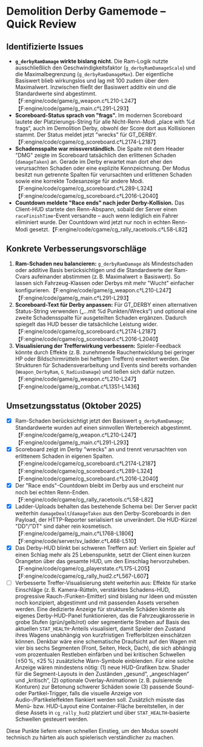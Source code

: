 # Demolition Derby Gamemode – Quick Review

## Identifizierte Issues

- **`g_derbyRamDamage` wirkte bislang nicht.** Die Ram-Logik nutzte ausschließlich den Geschwindigkeitsfaktor (`g_derbyRamDamageScale`) und die Maximalbegrenzung (`g_derbyRamDamageMax`). Der eigentliche Basiswert blieb wirkungslos und lag mit 100 zudem über dem Maximalwert. Inzwischen fließt der Basiswert additiv ein und die Standardwerte sind abgestimmt.【F:engine/code/game/g_weapon.c†L210-L247】【F:engine/code/game/g_main.c†L291-L293】
- **Scoreboard-Status sprach von "frags".** Im modernen Scoreboard lautete der Platzierungs-String für alle Nicht-Renn-Modi „place with %d frags“, auch im Demolition Derby, obwohl der Score dort aus Kollisionen stammt. Der Status meldet jetzt "wrecks" für GT_DERBY.【F:engine/code/cgame/cg_scoreboard.c†L2174-L2187】
- **Schadensspalte war missverständlich.** Die Spalte mit dem Header "DMG" zeigte im Scoreboard tatsächlich den erlittenen Schaden (`damageTaken`) an. Gerade im Derby erwartet man dort eher den verursachten Schaden oder eine explizite Kennzeichnung. Der Modus besitzt nun getrennte Spalten für verursachten und erlittenen Schaden sowie eine korrekte Todesanzeige für andere Modi.【F:engine/code/cgame/cg_scoreboard.c†L289-L324】【F:engine/code/cgame/cg_scoreboard.c†L2016-L2040】
- **Countdown meldete "Race ends" nach jeder Derby-Kollision.** Das Client-HUD startete den Renn-Abspann, sobald der Server einen `raceFinishTime`-Event versandte – auch wenn lediglich ein Fahrer eliminiert wurde. Der Countdown wird jetzt nur noch in echten Renn-Modi gesetzt.【F:engine/code/cgame/cg_rally_racetools.c†L58-L82】

## Konkrete Verbesserungsvorschläge

1. **Ram-Schaden neu balancieren:** `g_derbyRamDamage` als Mindestschaden oder additive Basis berücksichtigen und die Standardwerte der Ram-Cvars aufeinander abstimmen (z. B. Maximalwert ≥ Basiswert). So lassen sich Fahrzeug-Klassen oder Derbys mit mehr "Wucht" einfacher konfigurieren.【F:engine/code/game/g_weapon.c†L210-L247】【F:engine/code/game/g_main.c†L291-L293】
2. **Scoreboard-Text für Derby anpassen:** Für GT_DERBY einen alternativen Status-String verwenden („…mit %d Punkten/Wrecks“) und optional eine zweite Schadensspalte für ausgeteilten Schaden ergänzen. Dadurch spiegelt das HUD besser die tatsächliche Leistung wider.【F:engine/code/cgame/cg_scoreboard.c†L2174-L2187】【F:engine/code/cgame/cg_scoreboard.c†L2016-L2040】
3. **Visualisierung der Trefferwirkung verbessern:** Spieler-Feedback könnte durch Effekte (z. B. zunehmende Rauchentwicklung bei geringer HP oder Bildschirmrütteln bei heftigen Treffern) erweitert werden. Die Strukturen für Schadensverarbeitung und Events sind bereits vorhanden (`Weapon_DerbyRam`, `G_RadiusDamage`) und ließen sich dafür nutzen.【F:engine/code/game/g_weapon.c†L210-L247】【F:engine/code/game/g_combat.c†L1351-L1436】

## Umsetzungsstatus (Oktober 2025)

- [x] Ram-Schaden berücksichtigt jetzt den Basiswert `g_derbyRamDamage`; Standardwerte wurden auf einen sinnvollen Wertebereich abgestimmt.【F:engine/code/game/g_weapon.c†L210-L247】【F:engine/code/game/g_main.c†L291-L293】
- [x] Scoreboard zeigt im Derby "wrecks" an und trennt verursachten von erlittenem Schaden in eigenen Spalten.【F:engine/code/cgame/cg_scoreboard.c†L2174-L2187】【F:engine/code/cgame/cg_scoreboard.c†L289-L324】【F:engine/code/cgame/cg_scoreboard.c†L2016-L2040】
- [x] Der "Race ends"-Countdown bleibt im Derby aus und erscheint nur noch bei echten Renn-Enden.【F:engine/code/cgame/cg_rally_racetools.c†L58-L82】
- [x] Ladder-Uploads behalten das bestehende Schema bei: Der Server packt weiterhin `damageDealt`/`damageTaken` aus den Derby-Scoreboards in den Payload, der HTTP-Reporter serialisiert sie unverändert. Die HUD-Kürzel "DD"/"DT" sind daher rein kosmetisch.【F:engine/code/game/g_main.c†L1768-L1806】【F:engine/code/server/sv_ladder.c†L468-L510】
- [x] Das Derby-HUD blinkt bei schweren Treffern auf: Verliert ein Spieler auf einen Schlag mehr als 25 Lebenspunkte, setzt der Client einen kurzen Orangeton über das gesamte HUD, um den Einschlag hervorzuheben.【F:engine/code/cgame/cg_playerstate.c†L175-L205】【F:engine/code/cgame/cg_rally_hud2.c†L567-L607】
- [ ] Verbesserte Treffer-Visualisierung steht weiterhin aus: Effekte für starke Einschläge (z. B. Kamera-Rütteln, verstärktes Schadens-HUD, progressive Rauch-/Funken-Emitter) sind bislang nur Ideen und müssten noch konzipiert, abgestimmt und mit passenden Assets versehen werden. Eine dedizierte Anzeige für strukturelle Schäden könnte als eigenes Derby-HUD-Panel funktionieren, das die Fahrzeugkarosserie in grobe Stufen (grün/gelb/rot) oder segmentierte Streben auf Basis des aktuellen `STAT_HEALTH`-Anteils visualisiert, damit Spieler den Zustand ihres Wagens unabhängig von kurzfristigen Trefferblitzen einschätzen können. Denkbar wäre eine schematische Draufsicht auf den Wagen mit vier bis sechs Segmenten (Front, Seiten, Heck, Dach), die sich abhängig vom prozentualen Restleben einfärben und bei kritischen Schwellen (≤50 %, ≤25 %) zusätzliche Warn-Symbole einblenden. Für eine solche Anzeige wären mindestens nötig: (1) neue HUD-Grafiken bzw. Shader für die Segment-Layouts in den Zuständen „gesund“, „angeschlagen“ und „kritisch“, (2) optionale Overlay-Animationen (z. B. pulsierende Konturen) zur Betonung schwerer Schäden sowie (3) passende Sound- oder Partikel-Trigger, falls die visuelle Anzeige von Audio-/Partikeleffekten flankiert werden soll. Zusätzlich müsste das Menü- bzw. HUD-Layout eine Container-Fläche bereitstellen, in der diese Assets in `cg_rally_hud2` platziert und über `STAT_HEALTH`-basierte Schwellen gesteuert werden.

Diese Punkte liefern einen schnellen Einstieg, um den Modus sowohl technisch zu härten als auch spielerisch verständlicher zu machen.
